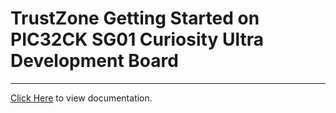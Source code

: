 # TrustZone Getting Started on PIC32CK SG01 Curiosity Ultra Development Board

-------

[Click Here](https://onlinedocs.microchip.com/v2/keyword-lookup?keyword=PIC32CK_SG01_CULT_TZ_GETTING_STARTED&redirect=true) to view documentation.